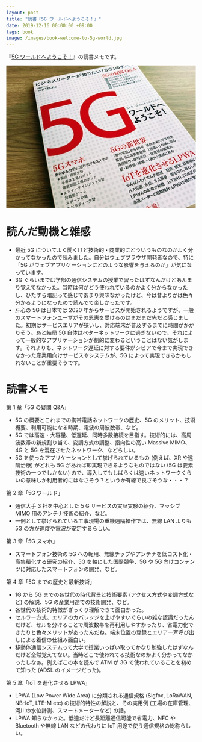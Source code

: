 ```yaml
---
layout: post
title: "読書『5G ワールドへようこそ！』"
date: 2019-12-16 00:00:00 +09:00
tags: book
image: /images/book-welcome-to-5g-world.jpg
---
```


『[5G ワールドへようこそ！](https://tech.nikkeibp.co.jp/atcl/nxt/books/18/00010/092000285/)』の読書メモです。

![表紙](/images/book-welcome-to-5g-world.jpg)

# 読んだ動機と雑感

- 最近 5G についてよく聞くけど技術的・商業的にどういうものなのかよく分かってなかったので読みました。自分はウェブブラウザ開発者なので、特に「5G がウェブアプリケーションにどのような影響を与えるのか」が気になっています。
- 3G ぐらいまでは学部の通信システムの授業で習ったはずなんだけどあんまり覚えてなかった。当時は何がどう使われているのかよく分からなかったし、ひたすら暗記って感じであまり興味なかったけど、今は昔よりかは色々分かるようになったので読んでて楽しかったです。
- 肝心の 5G は日本では 2020 年からサービスが開始されるようですが、一般のスマートフォンユーザがその恩恵を受けるのはまだまだ先だと感じました。初期はサービスエリアが狭いし、対応端末が普及するまでに時間がかかりそう。あと結局 5G 自体はベターネットワークに過ぎないので、それによって一般的なアプリケーションが劇的に変わるということはない気がします。それよりも、ネットワーク遅延に対する要件がシビアで今まで実現できなかった産業用向けサービスやシステムが、5G によって実現できるかもしれないことが重要そうです。

# 読書メモ

第 1 章「5G の疑問 Q&A」

- 5G の概要とこれまでの携帯電話ネットワークの歴史、5G のメリット、技術概要、利用可能になる時期、電波の周波数帯、など。
- 5G では高速・大容量、低遅延、同時多数接続を目指す。技術的には、高周波数帯の新規割り当て、変調方式の調整、指向性の高い Massive MIMO、4G と 5G を混在させたネットワーク、などらしい。
- 5G を使ったアプリケーションとして挙げられているもの (例えば、XR  や遠隔治療) がどれも 5G があれば即実現できるようなものではない (5G は要素技術の一つでしかない) ので、導入してもしばらくは速いネットワークくらいの意味しか利用者的にはなさそう？というか有線で良さそうな・・・？

第 2 章「5G ワールド」

- 通信大手 3 社を中心とした 5 G サービスの実証実験の紹介、マッシブ MIMO 用のアンテナ技術の紹介、など。
- 一例として挙げられている工事現場の重機遠隔操作では、無線 LAN よりも 5G の方が速度や電波が安定するらしい。

第 3 章「5G スマホ」

- スマートフォン技術の 5G への転用、無線チップやアンテナを低コスト化・高集積化する研究の紹介、5G を軸にした国際競争、5G や 5G 向けコンテンツに対応したスマートフォンの開発、など。

第 4 章「5G までの歴史と最新技術」

- 1G から 5G までの各世代の時代背景と技術要素 (アクセス方式や変調方式など) の解説、5G の産業用途での技術開発、など。
- 各世代の技術的特徴がざっくり理解できて面白かった。
- セルラー方式、エリアのカバレッジを上げやすいぐらいの雑な認識だったんだけど、セルを分けることで周波数帯を再利用しやすかったり、省電力化できたりと色々メリットがあったんだね。端末位置の登録とエリア一斉呼び出しによる着信の仕組み面白い。
- 移動体通信システムって大学で授業いっぱい取ってかなり勉強したはずなんだけど全然覚えてない。当時どこで使われてる技術なのかよく分かってなかったしなぁ。例えばこの本を読んで ATM が 3G で使われていることを初めて知った (ADSL のイメージだった)。

第 5 章「IoT を進化させる LPWA」

- LPWA (Low Power Wide Area) に分類される通信規格 (Sigfox, LoRaWAN, NB-IoT, LTE-M etc) の技術的特性の解説と、その実用例 (工場の在庫管理、河川の水位計測、スマートメーターなど) の話。
- LPWA 知らなかった。低速だけど長距離通信可能で省電力、NFC や Bluetooth や無線 LAN などの代わりに IoT 用途で使う通信規格の総称らしい。
